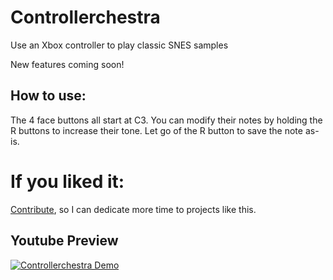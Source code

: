 # Controllerchestra
Use an Xbox controller to play classic SNES samples

New features coming soon!

## How to use: 
The 4 face buttons all start at C3. You can modify their notes by holding the R buttons to increase their tone. Let go of the R button to save the note as-is.

# If you liked it:

[Contribute](https://colinburke.com/contribute), so I can dedicate more time to projects like this.

## Youtube Preview
[![Controllerchestra Demo](http://img.youtube.com/vi/093zJsSzQ4I/0.jpg)](http://www.youtube.com/watch?v=093zJsSzQ4I "Controllerchestra Demo")


